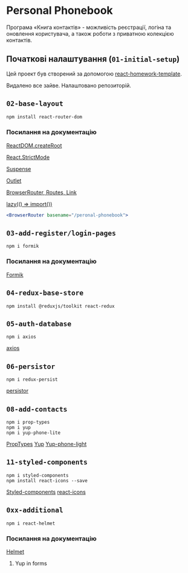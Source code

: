 # Personal Phonebook

Програма «Книга контактів» - можливість реєстрації, логіна та оновлення
користувача, а також роботи з приватною колекцією контактів.

## Початкові налаштування (`01-initial-setup`)

Цей проект був створений за допомогою
[react-homework-template](https://github.com/statsenkoin/react-homework-template).

Видалено все зайве. Налаштовано репозиторій.

## `02-base-layout`

```bash
npm install react-router-dom
```

### Посилання на документацію

[ReactDOM.createRoot](https://ru.reactjs.org/docs/rendering-elements.html)

[React.StrictMode](https://ru.reactjs.org/docs/strict-mode.html)

[Suspense](https://react.dev/reference/react/Suspense)

[Outlet](https://reactrouter.com/en/main/components/outlet)

[BrowserRouter, Routes, Link](https://www.w3schools.com/react/react_router.asp)

[lazy(() => import())](https://uk.reactjs.org/docs/code-splitting.html#reactlazy)

```jsx
<BrowserRouter basename="/peronal-phonebook">
```

## `03-add-register/login-pages`

```
npm i formik
```

### Посилання на документацію

[Formik](https://formik.org/docs/examples/basic)

## `04-redux-base-store`

```
npm install @reduxjs/toolkit react-redux
```

## `05-auth-database`

```
npm i axios
```

[axios](https://www.npmjs.com/package/axios)

## `06-persistor`

```
npm i redux-persist
```

[persistor](https://www.npmjs.com/package/redux-persist)

## `08-add-contacts`

```
npm i prop-types
npm i yup
npm i yup-phone-lite
```

[PropTypes](https://www.npmjs.com/package/prop-types)
[Yup](https://www.npmjs.com/package/yup)
[Yup-phone-light](https://www.npmjs.com/package/yup-phone-lite)

## `11-styled-components`

```
npm i styled-components
npm install react-icons --save
```

[Styled-components](https://www.npmjs.com/package/styled-components)
[react-icons](https://react-icons.github.io/react-icons)

## `0xx-additional`

```
npm i react-helmet
```

### Посилання на документацію

[Helmet](https://www.npmjs.com/package/react-helmet)

1. Yup in forms
